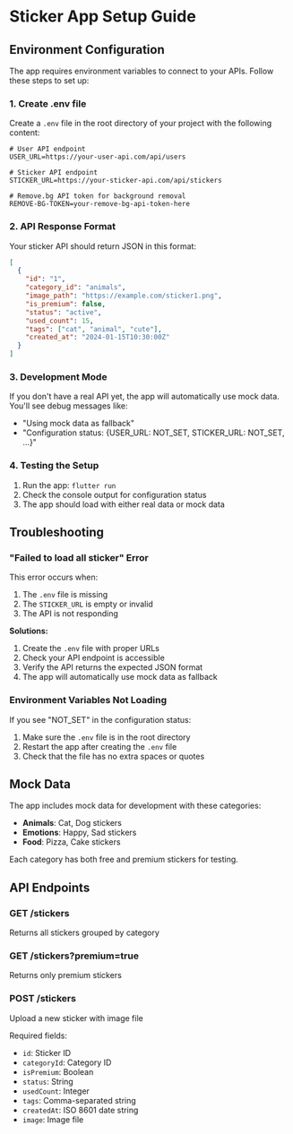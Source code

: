# Sticker App Setup Guide

## Environment Configuration

The app requires environment variables to connect to your APIs. Follow these steps to set up:

### 1. Create .env file

Create a `.env` file in the root directory of your project with the following content:

```env
# User API endpoint
USER_URL=https://your-user-api.com/api/users

# Sticker API endpoint  
STICKER_URL=https://your-sticker-api.com/api/stickers

# Remove.bg API token for background removal
REMOVE-BG-TOKEN=your-remove-bg-api-token-here
```

### 2. API Response Format

Your sticker API should return JSON in this format:

```json
[
  {
    "id": "1",
    "category_id": "animals",
    "image_path": "https://example.com/sticker1.png",
    "is_premium": false,
    "status": "active",
    "used_count": 15,
    "tags": ["cat", "animal", "cute"],
    "created_at": "2024-01-15T10:30:00Z"
  }
]
```

### 3. Development Mode

If you don't have a real API yet, the app will automatically use mock data. You'll see debug messages like:
- "Using mock data as fallback"
- "Configuration status: {USER_URL: NOT_SET, STICKER_URL: NOT_SET, ...}"

### 4. Testing the Setup

1. Run the app: `flutter run`
2. Check the console output for configuration status
3. The app should load with either real data or mock data

## Troubleshooting

### "Failed to load all sticker" Error

This error occurs when:
1. The `.env` file is missing
2. The `STICKER_URL` is empty or invalid
3. The API is not responding

**Solutions:**
1. Create the `.env` file with proper URLs
2. Check your API endpoint is accessible
3. Verify the API returns the expected JSON format
4. The app will automatically use mock data as fallback

### Environment Variables Not Loading

If you see "NOT_SET" in the configuration status:
1. Make sure the `.env` file is in the root directory
2. Restart the app after creating the `.env` file
3. Check that the file has no extra spaces or quotes

## Mock Data

The app includes mock data for development with these categories:
- **Animals**: Cat, Dog stickers
- **Emotions**: Happy, Sad stickers  
- **Food**: Pizza, Cake stickers

Each category has both free and premium stickers for testing.

## API Endpoints

### GET /stickers
Returns all stickers grouped by category

### GET /stickers?premium=true  
Returns only premium stickers

### POST /stickers
Upload a new sticker with image file

Required fields:
- `id`: Sticker ID
- `categoryId`: Category ID
- `isPremium`: Boolean
- `status`: String
- `usedCount`: Integer
- `tags`: Comma-separated string
- `createdAt`: ISO 8601 date string
- `image`: Image file 